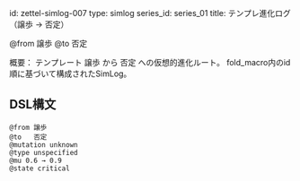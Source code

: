<!--
@zettel_type: simlog_eval
@description: SimLogに基づく進化評価Zettel。@from〜@toでテンプレートの進化とテンション変化を記録。
-->

id: zettel-simlog-007
type: simlog
series_id: series_01
title: テンプレ進化ログ（譲歩 → 否定）

@from 譲歩
@to   否定

概要：
テンプレート 譲歩 から 否定 への仮想的進化ルート。
fold_macro内のid順に基づいて構成されたSimLog。


## DSL構文
```dsl
@from 譲歩
@to   否定
@mutation unknown
@type unspecified
@mu 0.6 → 0.9
@state critical
```